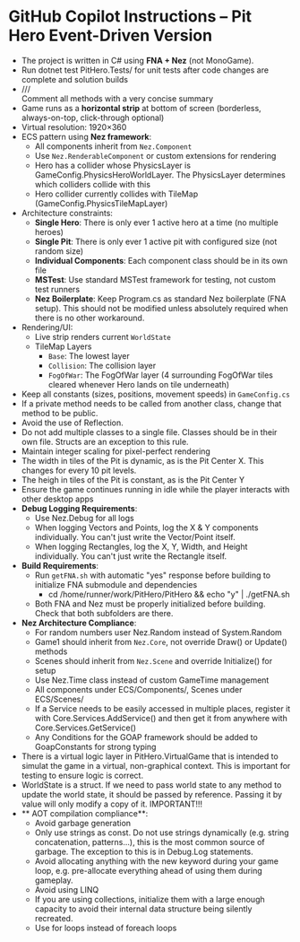# GitHub Copilot Instructions – Pit Hero Event-Driven Version

- The project is written in C# using **FNA + Nez** (not MonoGame).
- Run dotnet test PitHero.Tests/ for unit tests after code changes are complete and solution builds
- /// <summary> Comment all methods with a very concise summary
- Game runs as a **horizontal strip** at bottom of screen (borderless, always-on-top, click-through optional)
- Virtual resolution: 1920×360
- ECS pattern using **Nez framework**:
  - All components inherit from `Nez.Component`
  - Use `Nez.RenderableComponent` or custom extensions for rendering
  - Hero has a collider whose PhysicsLayer is GameConfig.PhysicsHeroWorldLayer.  The PhysicsLayer determines which colliders collide with this
  - Hero collider currently collides with TileMap (GameConfig.PhysicsTileMapLayer)
- Architecture constraints:
  - **Single Hero**: There is only ever 1 active hero at a time (no multiple heroes)
  - **Single Pit**: There is only ever 1 active pit with configured size (not random size)
  - **Individual Components**: Each component class should be in its own file
  - **MSTest**: Use standard MSTest framework for testing, not custom test runners
  - **Nez Boilerplate**: Keep Program.cs as standard Nez boilerplate (FNA setup).  This should not be modified unless absolutely required when there is no other workaround.
- Rendering/UI:
  - Live strip renders current `WorldState`
  - TileMap Layers
    - `Base`: The lowest layer
    - `Collision`: The collision layer	
	- `FogOfWar`: The FogOfWar layer (4 surrounding FogOfWar tiles cleared whenever Hero lands on tile underneath)
- Keep all constants (sizes, positions, movement speeds) in `GameConfig.cs`
- If a private method needs to be called from another class, change that method to be public.
- Avoid the use of Reflection.
- Do not add multiple classes to a single file. Classes should be in their own file.  Structs are an exception to this rule.
- Maintain integer scaling for pixel-perfect rendering
- The width in tiles of the Pit is dynamic, as is the Pit Center X.  This changes for every 10 pit levels.
- The heigh in tiles of the Pit is constant, as is the Pit Center Y
- Ensure the game continues running in idle while the player interacts with other desktop apps
- **Debug Logging Requirements**:
  - Use Nez.Debug for all logs
  - When logging Vectors and Points, log the X & Y components individually.  You can't just write the Vector/Point itself.
  - When logging Rectangles, log the X, Y, Width, and Height individually.  You can't just write the Rectangle itself.
- **Build Requirements**: 
  - Run `getFNA.sh` with automatic "yes" response before building to initialize FNA submodule and dependencies
    - cd /home/runner/work/PitHero/PitHero && echo "y" | ./getFNA.sh
  - Both FNA and Nez must be properly initialized before building.  Check that both subfolders are there.
- **Nez Architecture Compliance**:
  - For random numbers user Nez.Random instead of System.Random
  - Game1 should inherit from `Nez.Core`, not override Draw() or Update() methods
  - Scenes should inherit from `Nez.Scene` and override Initialize() for setup
  - Use Nez.Time class instead of custom GameTime management
  - All components under ECS/Components/, Scenes under ECS/Scenes/
  - If a Service needs to be easily accessed in multiple places, register it with Core.Services.AddService() and then get it from anywhere with Core.Services.GetService<Service>()
  - Any Conditions for the GOAP framework should be added to GoapConstants for strong typing
- There is a virtual logic layer in PitHero.VirtualGame that is intended to simulat the game in a virtual, non-graphical context.  This is important for testing to ensure logic is correct.
- WorldState is a struct.  If we need to pass world state to any method to update the world state, it should be passed by reference.  Passing it by value will only modify a copy of it.  IMPORTANT!!!
- ** AOT compilation compliance**:
  - Avoid garbage generation
  - Only use strings as const. Do not use strings dynamically (e.g. string concatenation, patterns...), this is the most common source of garbage.  The exception to this is in Debug.Log statements.
  - Avoid allocating anything with the new keyword during your game loop, e.g. pre-allocate everything ahead of using them during gameplay.
  - Avoid using LINQ
  - If you are using collections, initialize them with a large enough capacity to avoid their internal data structure being silently recreated.
  - Use for loops instead of foreach loops